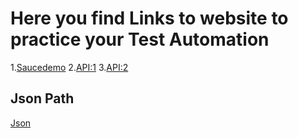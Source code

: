 # Here you find Links to website to practice your Test Automation

1.[Saucedemo](https://www.saucedemo.com/)
2.[API:1](https://www.openbrewerydb.org/)
3.[API:2]()

## Json Path
[Json](https://jsonpath.com/)

